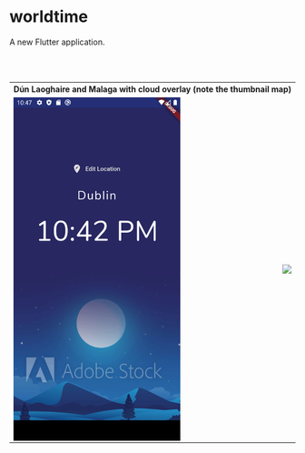 # worldtime

A new Flutter application.


<table>
		<th colspan="3">Dún Laoghaire and Malaga with cloud overlay (note the thumbnail map)</th>
  <tr>
    <td><img src="https://github.com/iluso-6/Flutter-World-Time/blob/master/screenshots/night.png?raw=true" align="left"/></td>
    <td width="33%"></td>
    <td><img src="hhttps://github.com/iluso-6/Flutter-World-Time/blob/master/screenshots/choose.png?raw=true" align="right"/>
    </td>

<br><br>

  </tr>
  
</table>

